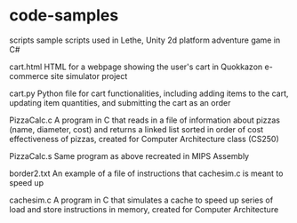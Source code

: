 # code-samples
scripts
sample scripts used in Lethe, Unity 2d platform adventure game in C#

cart.html
HTML for a webpage showing the user's cart in Quokkazon e-commerce site simulator project

cart.py
Python file for cart functionalities, including adding items to the cart, updating item quantities, and submitting the cart as an order

PizzaCalc.c
A program in C that reads in a file of information about pizzas (name, diameter, cost) and returns a linked list sorted in order of cost effectiveness of pizzas, created for Computer Architecture class (CS250)

PizzaCalc.s
Same program as above recreated in MIPS Assembly

border2.txt
An example of a file of instructions that cachesim.c is meant to speed up

cachesim.c
A program in C that simulates a cache to speed up series of load and store instructions in memory, created for Computer Architecture
